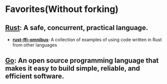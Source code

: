 # Favorites(Without forking)

## [**Rust**](https://www.rust-lang.org): A safe, concurrent, practical language.

* [**rust-ffi-omnibus**](https://github.com/shepmaster/rust-ffi-omnibus): A collection of examples of using code written in Rust from other languages

## [**Go**](https://github.com/golang/go): An open source programming language that makes it easy to build simple, reliable, and efficient software.